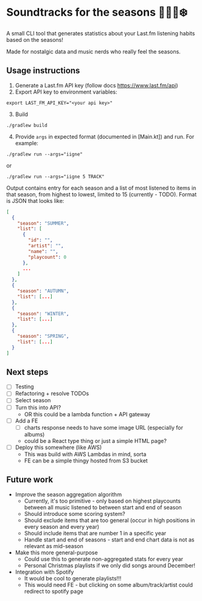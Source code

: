 # Soundtracks for the seasons 🌸🌞🍂❄️

A small CLI tool that generates statistics about your Last.fm listening habits based on the seasons!

Made for nostalgic data and music nerds who really feel the seasons.

## Usage instructions

1. Generate a Last.fm API key (follow docs https://www.last.fm/api)
2. Export API key to environment variables:

```shell
export LAST_FM_API_KEY="<your api key>"
```

3. Build

```shell
./gradlew build
```

4. Provide `args` in expected format (documented in [Main.kt]) and run. For example:

```shell
./gradlew run --args="iigne"
```
or
```shell
./gradlew run --args="iigne 5 TRACK"
```

Output contains entry for each season and a list of most listened to items in that season,
from highest to lowest, limited to 15 (currently - TODO).
Format is JSON that looks like:

```json
[
  {
    "season": "SUMMER",
    "list": [
      {
        "id": "",
        "artist": "",
        "name": "",
        "playcount": 0
      },
      ...
    ]
  },
  {
    "season": "AUTUMN",
    "list": [...]
  },
  {
    "season": "WINTER",
    "list": [...]
  },
  {
    "season": "SPRING",
    "list": [...]
  }
]
```

## Next steps

- [ ] Testing
- [ ] Refactoring + resolve TODOs
- [ ] Select season
- [ ]  Turn this into API?
     -  OR this could be a lambda function + API gateway
- [ ]  Add a FE
     - [ ] charts response needs to have some image URL (especially for albums) 
     - could be a React type thing or just a simple HTML page?
- [ ]  Deploy this somewhere (like AWS)
    - This was build with AWS Lambdas in mind, sorta
    - FE can be a simple thingy hosted from S3 bucket

## Future work
* Improve the season aggregation algorithm
  * Currently, it's too primitive - only based on highest playcounts between all music listened to between start and end of season
  * Should introduce some scoring system?
  * Should exclude items that are too general (occur in high positions in every season and every year)
  * Should include items that are number 1 in a specific year
  * Handle start and end of seasons - start and end chart data is not as relevant as mid-season
* Make this more general-purpose
  * Could use this to generate non-aggregated stats for every year
  * Personal Christmas playlists if we only did songs around December!
* Integration with Spotify
  * It would be cool to generate playlists!!!
  * This would need FE - but clicking on some album/track/artist could redirect to spotify page
